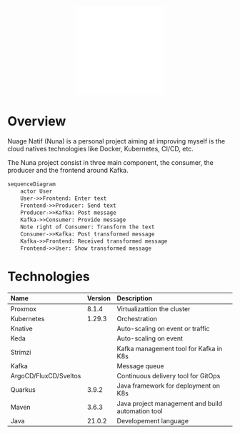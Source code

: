 <p align="center">
    <img src="nuna.svg" alt="Nuage Natif logo" width="200">  
</p>

# Overview

Nuage Natif (Nuna) is a personal project aiming at improving myself is the cloud natives technologies like Docker, Kubernetes, CI/CD, etc.

The Nuna project consist in three main component, the consumer, the producer and the frontend around Kafka.

```mermaid
sequenceDiagram
    actor User
    User->>Frontend: Enter text
    Frontend->>Producer: Send text
    Producer->>Kafka: Post message
    Kafka->>Consumer: Provide message
    Note right of Consumer: Transform the text
    Consumer->>Kafka: Post transformed message
    Kafka->>Frontend: Received transformed message
    Frontend->>User: Show transformed message
```

# Technologies

| Name                  | Version | Description                                       |
| :-------------------- | :------ | :------------------------------------------------ |
| Proxmox               | 8.1.4   | Virtualizattion the cluster                       |
| Kubernetes            | 1.29.3  | Orchestration                                     |
| Knative               |         | Auto-scaling on event or traffic                  |
| Keda                  |         | Auto-scaling on event                             |
| Strimzi               |         | Kafka management tool for Kafka in K8s            |
| Kafka                 |         | Message queue                                     |
| ArgoCD/FluxCD/Sveltos |         | Continuous delivery tool for GitOps               |
| Quarkus               | 3.9.2   | Java framework for deployment on K8s              |
| Maven                 | 3.6.3   | Java project management and build automation tool |
| Java                  | 21.0.2  | Developement language                             |

